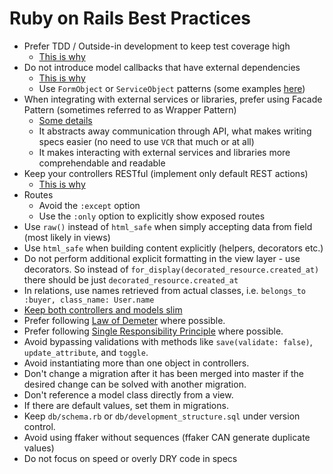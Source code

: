 # Ruby on Rails Best Practices

* Prefer TDD / Outside-in development to keep test coverage high
  * [This is why](https://www.quora.com/What-are-the-pros-and-cons-of-test-driven-development)
* Do not introduce model callbacks that have external dependencies
  * [This is why](http://samuelmullen.com/2013/05/the-problem-with-rails-callbacks/)
  * Use `FormObject` or `ServiceObject` patterns (some examples [here](http://blog.codeclimate.com/blog/2012/10/17/7-ways-to-decompose-fat-activerecord-models/))
* When integrating with external services or libraries, prefer using Facade Pattern (sometimes referred to as Wrapper Pattern)
  * [Some details](https://en.wikipedia.org/wiki/Facade_pattern)
  * It abstracts away communication through API, what makes writing specs easier (no need to use `VCR` that much or at all)
  * It makes interacting with external services and libraries more comprehendable and readable
* Keep your controllers RESTful (implement only default REST actions)
  * [This is why](http://jeromedalbert.com/how-dhh-organizes-his-rails-controllers/)
* Routes 
  * Avoid the `:except` option
  * Use the `:only` option to explicitly show exposed routes
* Use `raw()` instead of `html_safe` when simply accepting data from field (most likely in views)
* Use `html_safe` when building content explicitly (helpers, decorators etc.)
* Do not  perform additional explicit formatting in the view layer - use decorators. So instead of `for_display(decorated_resource.created_at)` there should be just `decorated_resource.created_at`
* In relations, use names retrieved from actual classes, i.e. `belongs_to :buyer, class_name: User.name`
* [Keep both controllers and models slim](http://blog.codeclimate.com/blog/2012/10/17/7-ways-to-decompose-fat-activerecord-models) 
* Prefer following [Law of Demeter](https://en.wikipedia.org/wiki/Law_of_Demeter) where possible.
* Prefer following [Single Responsibility Principle](https://en.wikipedia.org/wiki/Single_responsibility_principle) where possible.
* Avoid bypassing validations with methods like `save(validate: false)`,
  `update_attribute`, and `toggle`.
* Avoid instantiating more than one object in controllers.
* Don't change a migration after it has been merged into master if the desired
  change can be solved with another migration.
* Don't reference a model class directly from a view.
* If there are default values, set them in migrations.
* Keep `db/schema.rb` or `db/development_structure.sql` under version control.
* Avoid using ffaker without sequences (ffaker CAN generate duplicate values)
* Do not focus on speed or overly DRY code in specs
